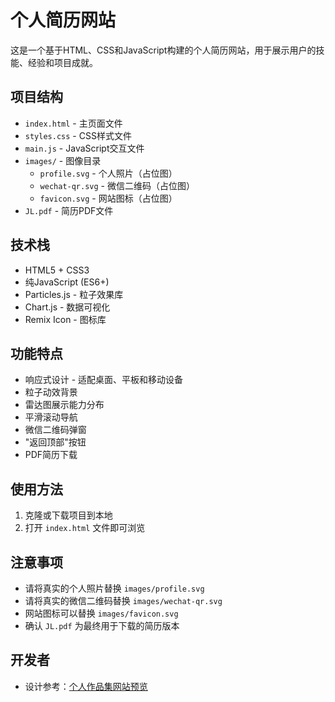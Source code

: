 # 个人简历网站

这是一个基于HTML、CSS和JavaScript构建的个人简历网站，用于展示用户的技能、经验和项目成就。

## 项目结构

- `index.html` - 主页面文件
- `styles.css` - CSS样式文件
- `main.js` - JavaScript交互文件
- `images/` - 图像目录
  - `profile.svg` - 个人照片（占位图）
  - `wechat-qr.svg` - 微信二维码（占位图）
  - `favicon.svg` - 网站图标（占位图）
- `JL.pdf` - 简历PDF文件

## 技术栈

- HTML5 + CSS3
- 纯JavaScript (ES6+)
- Particles.js - 粒子效果库
- Chart.js - 数据可视化
- Remix Icon - 图标库

## 功能特点

- 响应式设计 - 适配桌面、平板和移动设备
- 粒子动效背景
- 雷达图展示能力分布
- 平滑滚动导航
- 微信二维码弹窗
- "返回顶部"按钮
- PDF简历下载

## 使用方法

1. 克隆或下载项目到本地
2. 打开 `index.html` 文件即可浏览

## 注意事项

- 请将真实的个人照片替换 `images/profile.svg`
- 请将真实的微信二维码替换 `images/wechat-qr.svg`
- 网站图标可以替换 `images/favicon.svg`
- 确认 `JL.pdf` 为最终用于下载的简历版本

## 开发者

- 设计参考：[个人作品集网站预览](https://personal-portfolio-react-preview-i53xid.mgx.dev/) 
